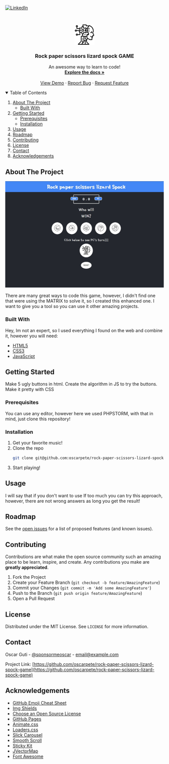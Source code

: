 


[![LinkedIn][linkedin-shield]][linkedin-url]



<!-- PROJECT LOGO -->
<br />
<p align="center">
  <a href="https://oscarpete.github.io/rock-paper-scissors-lizard-spock-game/">
    <img src="images/ai.png" alt="Logo" width="64" height="64">
  </a>

<h3 align="center">Rock paper scissors lizard spock GAME</h3>

  <p align="center">
    An awesome way to learn to code!
    <br />
    <a href="https://github.com/othneildrew/Best-README-Template"><strong>Explore the docs »</strong></a>
    <br />
    <br />
    <a href="https://oscarpete.github.io/rock-paper-scissors-lizard-spock-game/">View Demo</a>
    ·
    <a href="https://github.com/oscarpete/rock-paper-scissors-lizard-spock-game/issues">Report Bug</a>
    ·
    <a href="https://github.com/oscarpete/rock-paper-scissors-lizard-spock-game/issues">Request Feature</a>
  </p>
</p>



<!-- TABLE OF CONTENTS -->
<details open="open">
  <summary>Table of Contents</summary>
  <ol>
    <li>
      <a href="#about-the-project">About The Project</a>
      <ul>
        <li><a href="#built-with">Built With</a></li>
      </ul>
    </li>
    <li>
      <a href="#getting-started">Getting Started</a>
      <ul>
        <li><a href="#prerequisites">Prerequisites</a></li>
        <li><a href="#installation">Installation</a></li>
      </ul>
    </li>
    <li><a href="#usage">Usage</a></li>
    <li><a href="#roadmap">Roadmap</a></li>
    <li><a href="#contributing">Contributing</a></li>
    <li><a href="#license">License</a></li>
    <li><a href="#contact">Contact</a></li>
    <li><a href="#acknowledgements">Acknowledgements</a></li>
  </ol>
</details>



<!-- ABOUT THE PROJECT -->

## About The Project

[![Product Name Screen Shot][product-screenshot]](https://oscarpete.github.io/rock-paper-scissors-lizard-spock-game/)

There are many great ways to code this game, however, I didn't find one that were using the MATRIX to solve it, so I
created this enhanced one. I want to give you a tool so you can use it other amazing projects.

### Built With

Hey, Im not an expert, so I used everything I found on the web and combine it, however you will need:

* [HTML5](#)
* [CSS3](#)
* [JavaScript](#)

<!-- GETTING STARTED -->

## Getting Started

Make 5 ugly buttons in html. Create the algorithm in JS to try the buttons. Make it pretty with CSS

### Prerequisites

You can use any editor, however here we used PHPSTORM, with that in mind, just clone this repository!

### Installation

1. Get your favorite music!
2. Clone the repo
   ```sh
   git clone git@github.com:oscarpete/rock-paper-scissors-lizard-spock-game.git
   ```
3. Start playing!

<!-- USAGE EXAMPLES -->

## Usage

I will say that if you don't want to use If too much you can try this approach, however, there are not wrong answers as
long you get the result!



<!-- ROADMAP -->

## Roadmap

See the [open issues](https://github.com/oscarpete/rock-paper-scissors-lizard-spock-game/issues) for a list of proposed features (and
known issues).



<!-- CONTRIBUTING -->

## Contributing

Contributions are what make the open source community such an amazing place to be learn, inspire, and create. Any
contributions you make are **greatly appreciated**.

1. Fork the Project
2. Create your Feature Branch (`git checkout -b feature/AmazingFeature`)
3. Commit your Changes (`git commit -m 'Add some AmazingFeature'`)
4. Push to the Branch (`git push origin feature/AmazingFeature`)
5. Open a Pull Request

<!-- LICENSE -->

## License

Distributed under the MIT License. See `LICENSE` for more information.



<!-- CONTACT -->

## Contact

Oscar Guti - [@sponsormeoscar](https://twitter.com/sponsormeoscar) - email@example.com

Project Link: [https://github.com/oscarpete/rock-paper-scissors-lizard-spock-game](https://github.com/oscarpete/rock-paper-scissors-lizard-spock-game)



<!-- ACKNOWLEDGEMENTS -->

## Acknowledgements

* [GitHub Emoji Cheat Sheet](https://www.webpagefx.com/tools/emoji-cheat-sheet)
* [Img Shields](https://shields.io)
* [Choose an Open Source License](https://choosealicense.com)
* [GitHub Pages](https://pages.github.com)
* [Animate.css](https://daneden.github.io/animate.css)
* [Loaders.css](https://connoratherton.com/loaders)
* [Slick Carousel](https://kenwheeler.github.io/slick)
* [Smooth Scroll](https://github.com/cferdinandi/smooth-scroll)
* [Sticky Kit](http://leafo.net/sticky-kit)
* [JVectorMap](http://jvectormap.com)
* [Font Awesome](https://fontawesome.com)

<!-- MARKDOWN LINKS & IMAGES -->
<!-- https://www.markdownguide.org/basic-syntax/#reference-style-links -->










[linkedin-shield]: https://img.shields.io/badge/-LinkedIn-black.svg?style=for-the-badge&logo=linkedin&colorB=555

[linkedin-url]: https://www.linkedin.com/in/oscarguti/

[product-screenshot]: images/screenshot.JPG
